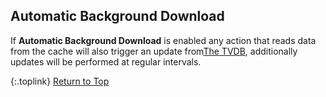 <!-- START AUTO BACKGROUND DOWNLOAD ---------- -->
## Automatic Background Download

If **Automatic Background Download** is enabled any action that reads data from the cache will also trigger an update from[The&nbsp;TVDB](http://thetvdb.com "Visit TheTVDB.com"), additionally updates will be performed at regular intervals.

{:.toplink}
[Return to Top]()
<!-- END AUTO BACKGROUND DOWNLOAD ------------ -->
